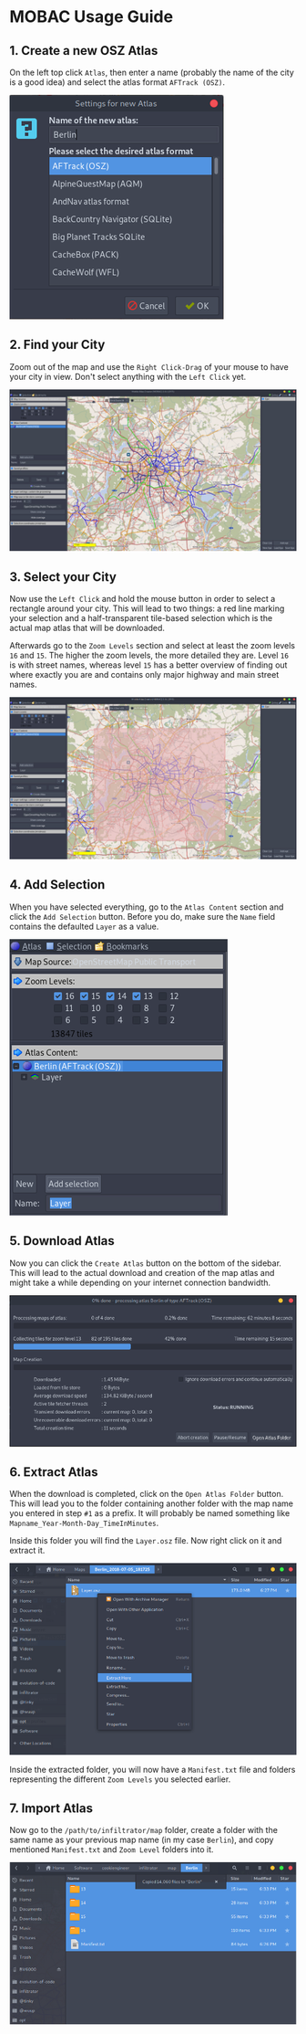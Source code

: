 
# MOBAC Usage Guide

## 1. Create a new OSZ Atlas

On the left top click `Atlas`, then enter a name (probably the name
of the city is a good idea) and select the atlas format `AFTrack (OSZ)`.

![01-new-atlas](./01-new-atlas.png)


## 2. Find your City

Zoom out of the map and use the `Right Click-Drag` of your mouse
to have your city in view. Don't select anything with the `Left Click`
yet.

![02-find-city](./02-find-city.jpg)


## 3. Select your City

Now use the `Left Click` and hold the mouse button in order to select
a rectangle around your city. This will lead to two things: a red line
marking your selection and a half-transparent tile-based selection
which is the actual map atlas that will be downloaded.

Afterwards go to the `Zoom Levels` section and select at least the
zoom levels `16` and `15`. The higher the zoom levels, the more detailed
they are. Level `16` is with street names, whereas level `15` has a better
overview of finding out where exactly you are and contains only major
highway and main street names.

![03-select-city](./03-select-city.jpg)


## 4. Add Selection

When you have selected everything, go to the `Atlas Content` section
and click the `Add Selection` button. Before you do, make sure the
`Name` field contains the defaulted `Layer` as a value.

![04-add-selection](./04-add-selection.png)


## 5. Download Atlas

Now you can click the `Create Atlas` button on the bottom of the sidebar.
This will lead to the actual download and creation of the map atlas and
might take a while depending on your internet connection bandwidth.

![05-download-atlas](./05-download-atlas.png)


## 6. Extract Atlas

When the download is completed, click on the `Open Atlas Folder` button.
This will lead you to the folder containing another folder with the map
name you entered in step `#1` as a prefix. It will probably be named
something like `Mapname_Year-Month-Day_TimeInMinutes`.

Inside this folder you will find the `Layer.osz` file. Now right click
on it and extract it.

![06-extract-atlas](./06-extract-atlas.png)

Inside the extracted folder, you will now have a `Manifest.txt` file
and folders representing the different `Zoom Levels` you selected earlier.

## 7. Import Atlas

Now go to the `/path/to/infiltrator/map` folder, create a folder with
the same name as your previous map name (in my case `Berlin`), and copy
mentioned `Manifest.txt` and `Zoom Level` folders into it.

![07-import-atlas](./07-import-atlas.png)


